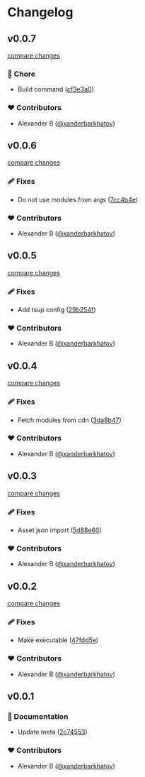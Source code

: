 # Changelog


## v0.0.7

[compare changes](https://github.com/xanderbarkhatov/nuxt-vercel-analytics/compare/v0.0.6...v0.0.7)


### 🏡 Chore

  - Build command ([cf3e3a0](https://github.com/xanderbarkhatov/nuxt-vercel-analytics/commit/cf3e3a0))

### ❤️  Contributors

- Alexander B ([@xanderbarkhatov](http://github.com/xanderbarkhatov))

## v0.0.6

[compare changes](https://github.com/xanderbarkhatov/nuxt-vercel-analytics/compare/v0.0.5...v0.0.6)


### 🩹 Fixes

  - Do not use modules from args ([7cc4b4e](https://github.com/xanderbarkhatov/nuxt-vercel-analytics/commit/7cc4b4e))

### ❤️  Contributors

- Alexander B ([@xanderbarkhatov](http://github.com/xanderbarkhatov))

## v0.0.5

[compare changes](https://github.com/xanderbarkhatov/nuxt-vercel-analytics/compare/v0.0.4...v0.0.5)


### 🩹 Fixes

  - Add tsup config ([29b254f](https://github.com/xanderbarkhatov/nuxt-vercel-analytics/commit/29b254f))

### ❤️  Contributors

- Alexander B ([@xanderbarkhatov](http://github.com/xanderbarkhatov))

## v0.0.4

[compare changes](https://github.com/xanderbarkhatov/nuxt-vercel-analytics/compare/v0.0.3...v0.0.4)


### 🩹 Fixes

  - Fetch modules from cdn ([3da8b47](https://github.com/xanderbarkhatov/nuxt-vercel-analytics/commit/3da8b47))

### ❤️  Contributors

- Alexander B ([@xanderbarkhatov](http://github.com/xanderbarkhatov))

## v0.0.3

[compare changes](https://github.com/xanderbarkhatov/nuxt-vercel-analytics/compare/v0.0.2...v0.0.3)


### 🩹 Fixes

  - Asset json import ([5d88e60](https://github.com/xanderbarkhatov/nuxt-vercel-analytics/commit/5d88e60))

### ❤️  Contributors

- Alexander B ([@xanderbarkhatov](http://github.com/xanderbarkhatov))

## v0.0.2

[compare changes](https://github.com/xanderbarkhatov/nuxt-vercel-analytics/compare/v0.0.1...v0.0.2)


### 🩹 Fixes

  - Make executable ([47fdd5e](https://github.com/xanderbarkhatov/nuxt-vercel-analytics/commit/47fdd5e))

### ❤️  Contributors

- Alexander B ([@xanderbarkhatov](http://github.com/xanderbarkhatov))

## v0.0.1


### 📖 Documentation

  - Update meta ([2c74553](https://github.com/xanderbarkhatov/nuxt-vercel-analytics/commit/2c74553))

### ❤️  Contributors

- Alexander B ([@xanderbarkhatov](http://github.com/xanderbarkhatov))

